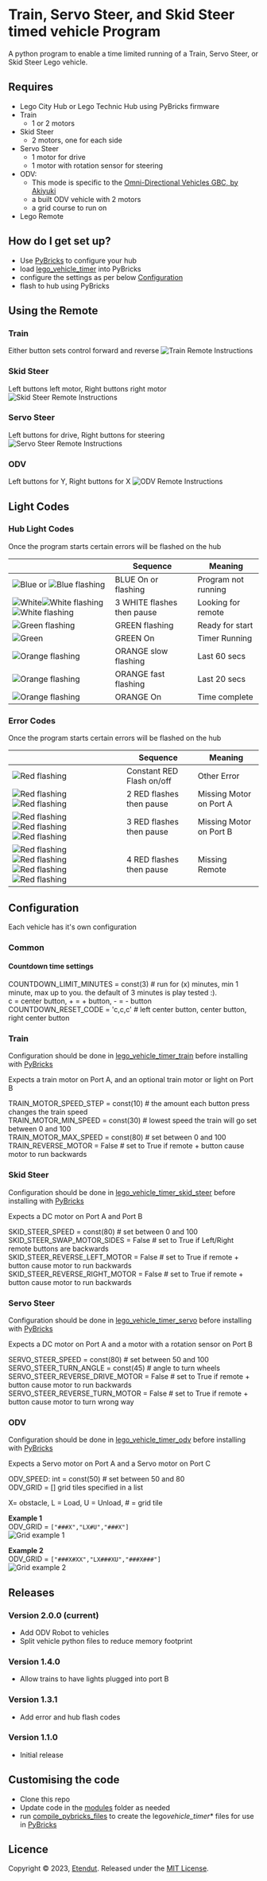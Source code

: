 # Train, Servo Steer, and Skid Steer timed vehicle Program

A python program to enable a time limited running of a Train, Servo Steer, or Skid Steer Lego vehicle.

## Requires

- Lego City Hub or Lego Technic Hub using PyBricks firmware
- Train
  - 1 or 2 motors
- Skid Steer
  - 2 motors, one for each side
- Servo Steer
  - 1 motor for drive
  - 1 motor with rotation sensor for steering
- ODV:
  - This mode is specific to the [Omni-Directional Vehicles GBC, by Akiyuki](https://rebrickable.com/mocs/MOC-224417/Planet%20GBC/omni-directional-vehicles-gbc-by-akiyuki/#details)
  - a built ODV vehicle with 2 motors
  - a grid course to run on
- Lego Remote

## How do I get set up?

- Use [PyBricks](https://code.pybricks.com/) to configure your hub
- load [lego_vehicle_timer](lego_vehicle_timer.py) into PyBricks
- configure the settings as per below [Configuration](#configuration)
- flash to hub using PyBricks

## Using the Remote

### Train

Either button sets control forward and reverse
<img src="images/TrainRemote.jpg" alt="Train Remote Instructions" style="max-height:200px;" />

### Skid Steer

Left buttons left motor, Right buttons right motor
<img src="images/SkidSteerRemote.jpg" alt="Skid Steer Remote Instructions" style="max-height:200px;" />

### Servo Steer

Left buttons for drive, Right buttons for steering
<img src="images/ServoSteerRemote.jpg" alt="Servo Steer Remote Instructions" style="max-height:200px;" />

### ODV

Left buttons for Y, Right buttons for X
<img src="images/ODVSteerRemote.jpg" alt="ODV Remote Instructions" style="max-height:200px;" />

## Light Codes

### Hub Light Codes

Once the program starts certain errors will be flashed on the hub

|                                                                                                                                                                    | Sequence                   | Meaning             |
| ------------------------------------------------------------------------------------------------------------------------------------------------------------------ | -------------------------- | ------------------- |
| <img src="images/blue_dot.png" alt="Blue" /> or <img src="images/blue_dot_f.png" alt="Blue flashing" />                                                            | BLUE On or flashing        | Program not running |
| <img src="images/white_dot_f.png" alt="White" /><img src="images/white_dot_f.png" alt="White flashing" /><img src="images/white_dot_f.png" alt="White flashing" /> | 3 WHITE flashes then pause | Looking for remote  |
| <img src="images/green_dot_f.png" alt="Green flashing" />                                                                                                          | GREEN flashing             | Ready for start     |
| <img src="images/green_dot.png" alt="Green" />                                                                                                                     | GREEN On                   | Timer Running       |
| <img src="images/orange_dot_fs.png" alt="Orange flashing" />                                                                                                       | ORANGE slow flashing       | Last 60 secs        |
| <img src="images/orange_dot_f.png" alt="Orange flashing" />                                                                                                        | ORANGE fast flashing       | Last 20 secs        |
| <img src="images/orange_dot.png" alt="Orange flashing" />                                                                                                          | ORANGE On                  | Time complete       |

### Error Codes

Once the program starts certain errors will be flashed on the hub

|                                                                                                                                                                                                                      | Sequence                  | Meaning                 |
| -------------------------------------------------------------------------------------------------------------------------------------------------------------------------------------------------------------------- | ------------------------- | ----------------------- |
| <img src="images/red_dot_f.png" alt="Red flashing" />                                                                                                                                                                | Constant RED Flash on/off | Other Error             |
| <img src="images/red_dot_f.png" alt="Red flashing" /><img src="images/red_dot_f.png" alt="Red flashing" />                                                                                                           | 2 RED flashes then pause  | Missing Motor on Port A |
| <img src="images/red_dot_f.png" alt="Red flashing" /><img src="images/red_dot_f.png" alt="Red flashing" /><img src="images/red_dot_f.png" alt="Red flashing" />                                                      | 3 RED flashes then pause  | Missing Motor on Port B |
| <img src="images/red_dot_f.png" alt="Red flashing" /><img src="images/red_dot_f.png" alt="Red flashing" /><img src="images/red_dot_f.png" alt="Red flashing" /><img src="images/red_dot_f.png" alt="Red flashing" /> | 4 RED flashes then pause  | Missing Remote          |

## Configuration

Each vehicle has it's own configuration

### Common

#### Countdown time settings

COUNTDOWN_LIMIT_MINUTES = const(3) # run for (x) minutes, min 1 minute, max up to you. the default of 3 minutes is play
tested :).<br>
c = center button, + = + button, - = - button<br>
COUNTDOWN_RESET_CODE = 'c,c,c' # left center button, center button, right center button<br>

### Train

Configuration should be done in [lego_vehicle_timer_train](lego_vehicle_timer_train.py) before installing
with [PyBricks](https://code.pybricks.com/)

Expects a train motor on Port A, and an optional train motor or light on Port B<br>

TRAIN_MOTOR_SPEED_STEP = const(10) # the amount each button press changes the train speed<br>
TRAIN_MOTOR_MIN_SPEED = const(30) # lowest speed the train will go set between 0 and 100<br>
TRAIN_MOTOR_MAX_SPEED = const(80) # set between 0 and 100<br>
TRAIN_REVERSE_MOTOR = False # set to True if remote + button cause motor to run backwards<br>

### Skid Steer

Configuration should be done in [lego_vehicle_timer_skid_steer](lego_vehicle_timer_skid_steer.py) before installing
with [PyBricks](https://code.pybricks.com/)

Expects a DC motor on Port A and Port B<br>

SKID_STEER_SPEED = const(80) # set between 0 and 100<br>
SKID_STEER_SWAP_MOTOR_SIDES = False # set to True if Left/Right remote buttons are backwards<br>
SKID_STEER_REVERSE_LEFT_MOTOR = False # set to True if remote + button cause motor to run backwards<br>
SKID_STEER_REVERSE_RIGHT_MOTOR = False # set to True if remote + button cause motor to run backwards<br>

### Servo Steer

Configuration should be done in [lego_vehicle_timer_servo](lego_vehicle_timer_servo.py) before installing
with [PyBricks](https://code.pybricks.com/)

Expects a DC motor on Port A and a motor with a rotation sensor on Port B<br>

SERVO_STEER_SPEED = const(80) # set between 50 and 100<br>
SERVO_STEER_TURN_ANGLE = const(45) # angle to turn wheels<br>
SERVO_STEER_REVERSE_DRIVE_MOTOR = False # set to True if remote + button cause motor to run backwards<br>
SERVO_STEER_REVERSE_TURN_MOTOR = False # set to True if remote + button cause motor to turn wrong way<br>

### ODV

Configuration should be done in [lego_vehicle_timer_odv](lego_vehicle_timer_odv.py) before installing
with [PyBricks](https://code.pybricks.com/)

Expects a Servo motor on Port A and a Servo motor on Port C<br>

ODV_SPEED: int = const(50) # set between 50 and 80<br>
ODV_GRID = [] grid tiles specified in a list

X= obstacle, L = Load, U = Unload, # = grid tile

**Example 1**<br>
ODV_GRID = `["###X","LX#U","###X"]`<br>
<img src="images/odv_grid_1.png" alt="Grid example 1" />

**Example 2**<br>
ODV_GRID = `["###X#XX","LX###XU","###X###"]`<br>
<img src="images/odv_grid_2.png" alt="Grid example 2" /> <br>

## Releases

### Version 2.0.0 (current)

- Add ODV Robot to vehicles
- Split vehicle python files to reduce memory footprint

### Version 1.4.0

- Allow trains to have lights plugged into port B

### Version 1.3.1

- Add error and hub flash codes

### Version 1.1.0

- Initial release

## Customising the code

- Clone this repo
- Update code in the [modules](/modules/) folder as needed
- run [compile_pybricks_files](/modules/compile_pybricks_files.py) to create the lego*vehicle_timer*\* files for use in [PyBricks](https://code.pybricks.com/)

## Licence

Copyright © 2023, [Etendut](https://github.com/etendut).
Released under the [MIT License](LICENSE).

